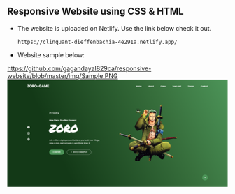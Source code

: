 ## Responsive Website using CSS & HTML

- The website is uploaded on Netlify. Use the link below check it out.

  ```
  https://clinquant-dieffenbachia-4e291a.netlify.app/
  ```
- Website sample below:

https://github.com/gagandayal829ca/responsive-website/blob/master/img/Sample.PNG
  ![alt text](https://github.com/gagandayal829ca/responsive-website/blob/master/img/Sample.PNG?raw=true)

